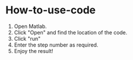 # How-to-use-code
1. Open Matlab. 
2. Click "Open" and find the location of the code. 
3. Click "run" 
4. Enter the step number as required.
5. Enjoy the result!
